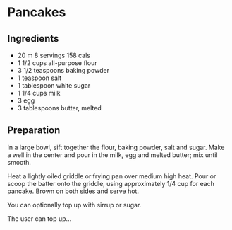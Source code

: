 # Pancakes

## Ingredients

- 20 m 8 servings 158 cals
- 1 1/2 cups all-purpose flour
- 3 1/2 teaspoons baking powder
- 1 teaspoon salt
- 1 tablespoon white sugar
- 1 1/4 cups milk
- 3 egg
- 3 tablespoons butter, melted

## Preparation

In a large bowl, sift together the flour, baking powder, salt and sugar. Make a well in the center and pour in the milk, egg and melted butter; mix until smooth.

Heat a lightly oiled griddle or frying pan over medium high heat. Pour or scoop the batter onto the griddle, using approximately 1/4 cup for each pancake. Brown on both sides and serve hot.

You can optionally top up with sirrup or sugar.

The user can top up...